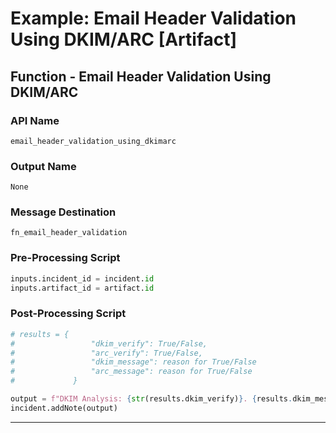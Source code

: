 <!--
    DO NOT MANUALLY EDIT THIS FILE
    THIS FILE IS AUTOMATICALLY GENERATED WITH resilient-sdk codegen
    Generated with resilient-sdk v51.0.5.0.1475
-->

# Example: Email Header Validation Using DKIM/ARC [Artifact]

## Function - Email Header Validation Using DKIM/ARC

### API Name
`email_header_validation_using_dkimarc`

### Output Name
`None`

### Message Destination
`fn_email_header_validation`

### Pre-Processing Script
```python
inputs.incident_id = incident.id
inputs.artifact_id = artifact.id
```

### Post-Processing Script
```python
# results = {
#                 "dkim_verify": True/False,
#                 "arc_verify": True/False,
#                 "dkim_message": reason for True/False
#                 "arc_message": reason for True/False
#             }

output = f"DKIM Analysis: {str(results.dkim_verify)}. {results.dkim_message}\nARC Analysis: {str(results.arc_verify)}. {results.arc_message}"
incident.addNote(output)
```

---

